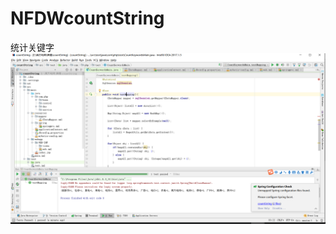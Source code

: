 # NFDWcountString
统计关键字
![image](https://github.com/doutzenshum/NFDWcountString/blob/master/images-folder/1505200465.png)
